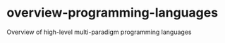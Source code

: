 overview-programming-languages
==============================

Overview of high-level multi-paradigm programming languages
